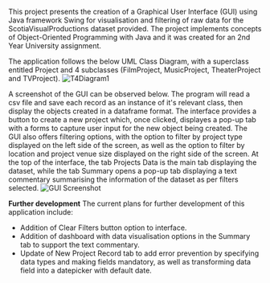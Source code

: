 This project presents the creation of a Graphical User Interface (GUI) using Java framework Swing for visualisation and filtering of raw data for the ScotiaVisualProductions dataset provided.
The project implements concepts of Object-Oriented Programming with Java and it was created for an 2nd Year University assignment.

The application follows the below UML Class Diagram, with a superclass entitled Project and 4 subclasses (FilmProject, MusicProject, TheaterProject and TVProject).
![T4Diagram1](https://github.com/user-attachments/assets/6e145cf6-de40-4f1d-b42a-103ba9b86d36)

A screenshot of the GUI can be observed below. The program will read a csv file and save each record as an instance of it's relevant class, then display the objects created in a dataframe format.
The interface provides a button to create a new project which, once clicked, displayes a pop-up tab with a forms to capture user input for the new object being created. 
The GUI also offers filtering options, with the option to filter by project type displayed on the left side of the screen, as well as the option to filter by location and project venue size displayed on the right side of the screen.
At the top of the interface, the tab Projects Data is the main tab displaying the dataset, while the tab Summary opens a pop-up tab displaying a text commentary summarising the information of the dataset as per filters selected.
![GUI Screenshot](https://github.com/user-attachments/assets/4535a2e8-cf0e-4b5e-9582-d5a47be824b6)

**Further development**
The current plans for further development of this application include:
- Addition of Clear Filters button option to interface.
- Addition of dashboard with data visualisation options in the Summary tab to support the text commentary.
- Update of New Project Record tab to add error prevention by specifying data types and making fields mandatory, as well as transforming data field into a datepicker with default date.
